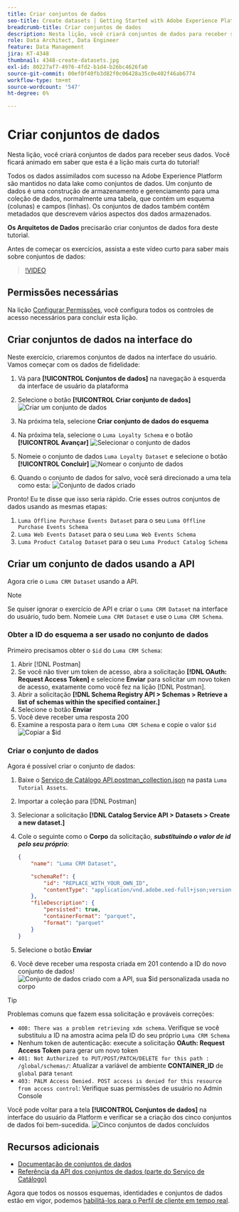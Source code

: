 ```yaml
---
title: Criar conjuntos de dados
seo-title: Create datasets | Getting Started with Adobe Experience Platform for Data Architects and Data Engineers
breadcrumb-title: Criar conjuntos de dados
description: Nesta lição, você criará conjuntos de dados para receber seus dados.
role: Data Architect, Data Engineer
feature: Data Management
jira: KT-4348
thumbnail: 4348-create-datasets.jpg
exl-id: 80227af7-4976-4fd2-b1d4-b26bc4626fa0
source-git-commit: 00ef0f40fb3d82f0c06428a35c0e402f46ab6774
workflow-type: tm+mt
source-wordcount: '547'
ht-degree: 6%

---
```


# Criar conjuntos de dados

<!--15min-->

Nesta lição, você criará conjuntos de dados para receber seus dados. Você ficará animado em saber que esta é a lição mais curta do tutorial!

Todos os dados assimilados com sucesso na Adobe Experience Platform são mantidos no data lake como conjuntos de dados. Um conjunto de dados é uma construção de armazenamento e gerenciamento para uma coleção de dados, normalmente uma tabela, que contém um esquema (colunas) e campos (linhas). Os conjuntos de dados também contêm metadados que descrevem vários aspectos dos dados armazenados.

**Os Arquitetos de Dados** precisarão criar conjuntos de dados fora deste tutorial.

Antes de começar os exercícios, assista a este vídeo curto para saber mais sobre conjuntos de dados:
>[!VIDEO](https://video.tv.adobe.com/v/27269?learn=on)

## Permissões necessárias

Na lição [Configurar Permissões](configure-permissions.md), você configura todos os controles de acesso necessários para concluir esta lição.

<!--
* Permission items **[!UICONTROL Data Management]** > **[!UICONTROL View Datasets]** and **[!UICONTROL Manage Datasets]**
* Permission item **[!UICONTROL Sandboxes]** > `Luma Tutorial`
* User-role access to the `Luma Tutorial Platform` product profile
* Developer-role access to the `Luma Tutorial Platform` product profile (for API)
-->

## Criar conjuntos de dados na interface do

Neste exercício, criaremos conjuntos de dados na interface do usuário. Vamos começar com os dados de fidelidade:

1. Vá para **[!UICONTROL Conjuntos de dados]** na navegação à esquerda da interface de usuário da plataforma
1. Selecione o botão **[!UICONTROL Criar conjunto de dados]**
   ![Criar um conjunto de dados](assets/datasets-createDataset.png)

1. Na próxima tela, selecione **Criar conjunto de dados do esquema**
1. Na próxima tela, selecione o `Luma Loyalty Schema` e o botão **[!UICONTROL Avançar]**
   ![Selecionar o conjunto de dados](assets/datasets-selectSchema.png)

1. Nomeie o conjunto de dados `Luma Loyalty Dataset` e selecione o botão **[!UICONTROL Concluir]**
   ![Nomear o conjunto de dados](assets/datasets-nameDataset.png)
1. Quando o conjunto de dados for salvo, você será direcionado a uma tela como esta:
   ![Conjunto de dados criado](assets/datasets-created.png)

Pronto! Eu te disse que isso seria rápido. Crie esses outros conjuntos de dados usando as mesmas etapas:

1. `Luma Offline Purchase Events Dataset` para o seu `Luma Offline Purchase Events Schema`
1. `Luma Web Events Dataset` para o seu `Luma Web Events Schema`
1. `Luma Product Catalog Dataset` para o seu `Luma Product Catalog Schema`


## Criar um conjunto de dados usando a API

Agora crie o `Luma CRM Dataset` usando a API.

>[!NOTE]
>
>Se quiser ignorar o exercício de API e criar o `Luma CRM Dataset` na interface do usuário, tudo bem. Nomeie `Luma CRM Dataset` e use o `Luma CRM Schema`.

### Obter a ID do esquema a ser usado no conjunto de dados

Primeiro precisamos obter o `$id` do `Luma CRM Schema`:

1. Abrir [!DNL Postman]
1. Se você não tiver um token de acesso, abra a solicitação **[!DNL OAuth: Request Access Token]** e selecione **Enviar** para solicitar um novo token de acesso, exatamente como você fez na lição [!DNL Postman].
1. Abrir a solicitação **[!DNL Schema Registry API > Schemas > Retrieve a list of schemas within the specified container.]**
1. Selecione o botão **Enviar**
1. Você deve receber uma resposta 200
1. Examine a resposta para o item `Luma CRM Schema` e copie o valor `$id`
   ![Copiar a $id](assets/dataset-crm-getSchemaId.png)

### Criar o conjunto de dados

Agora é possível criar o conjunto de dados:

1. Baixe o [Serviço de Catálogo API.postman_collection.json](https://raw.githubusercontent.com/adobe/experience-platform-postman-samples/master/apis/experience-platform/Catalog%20Service%20API.postman_collection.json) na pasta `Luma Tutorial Assets`.
1. Importar a coleção para [!DNL Postman]
1. Selecionar a solicitação **[!DNL Catalog Service API > Datasets > Create a new dataset.]**
1. Cole o seguinte como o **Corpo** da solicitação, ***substituindo o valor de id pelo seu próprio***:

   ```json
   {
       "name": "Luma CRM Dataset",
   
       "schemaRef": {
           "id": "REPLACE_WITH_YOUR_OWN_ID",
           "contentType": "application/vnd.adobe.xed-full+json;version=1"
       },
       "fileDescription": {
           "persisted": true,
           "containerFormat": "parquet",
           "format": "parquet"
       }
   }
   ```

1. Selecione o botão **Enviar**
1. Você deve receber uma resposta criada em 201 contendo a ID do novo conjunto de dados!
   ![Conjunto de dados criado com a API, sua $id personalizada usada no corpo](assets/datasets-crm-created.png)

>[!TIP]
>
> Problemas comuns que fazem essa solicitação e prováveis correções:
>
> * `400: There was a problem retrieving xdm schema`. Verifique se você substituiu a ID na amostra acima pela ID do seu próprio `Luma CRM Schema`
> * Nenhum token de autenticação: execute a solicitação **OAuth: Request Access Token** para gerar um novo token
> * `401: Not Authorized to PUT/POST/PATCH/DELETE for this path : /global/schemas/`: Atualizar a variável de ambiente **CONTAINER_ID** de `global` para `tenant`
> * `403: PALM Access Denied. POST access is denied for this resource from access control`: Verifique suas permissões de usuário no Admin Console


Você pode voltar para a tela **[!UICONTROL Conjuntos de dados]** na interface do usuário da Platform e verificar se a criação dos cinco conjuntos de dados foi bem-sucedida.
![Cinco conjuntos de dados concluídos](assets/datasets-allComplete.png)


## Recursos adicionais

* [Documentação de conjuntos de dados](https://experienceleague.adobe.com/docs/experience-platform/catalog/datasets/overview.html?lang=pt-BR)
* [Referência da API dos conjuntos de dados (parte do Serviço de Catálogo)](https://www.adobe.io/experience-platform-apis/references/catalog/#tag/Datasets)

Agora que todos os nossos esquemas, identidades e conjuntos de dados estão em vigor, podemos [habilitá-los para o Perfil de cliente em tempo real](enable-profiles.md).
